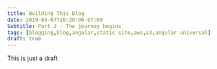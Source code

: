 ```yaml
---
title: Building This Blog
date: 2019-05-07T20:20:00-07:00
Subtitle: Part 2 - The journey begins
tags: [blogging,blog,angular,static site,aws,s3,angular universal]
draft: true
---
```


This is just a draft